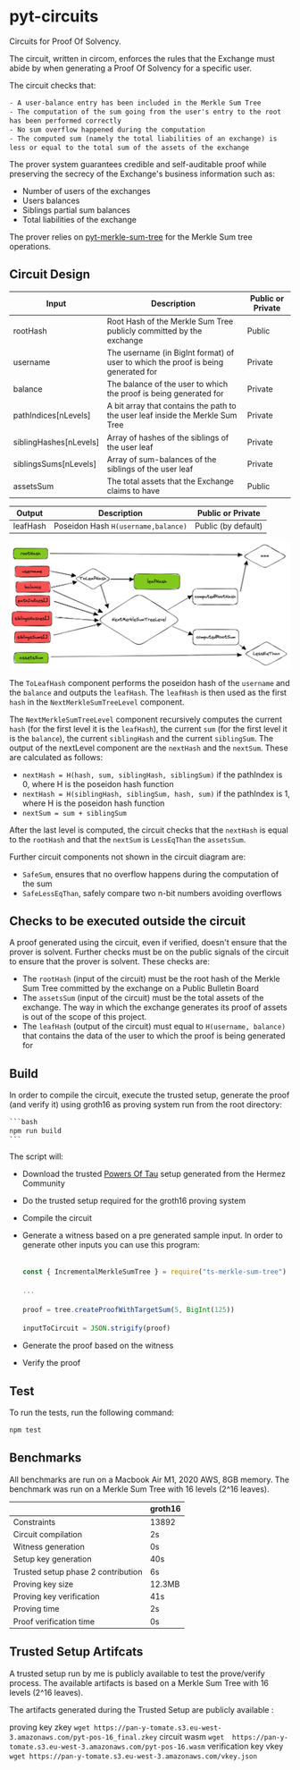 # pyt-circuits 

Circuits for Proof Of Solvency.

The circuit, written in circom, enforces the rules that the Exchange must abide by when generating a Proof Of Solvency for a specific user. 

The circuit checks that: 

	- A user-balance entry has been included in the Merkle Sum Tree
	- The computation of the sum going from the user's entry to the root has been performed correctly
	- No sum overflow happened during the computation
	- The computed sum (namely the total liabilities of an exchange) is less or equal to the total sum of the assets of the exchange
	
The prover system guarantees credible and self-auditable proof while preserving the secrecy of the Exchange's business information such as:

- Number of users of the exchanges
- Users balances 
- Siblings partial sum balances 
- Total liabilities of the exchange

The prover relies on [pyt-merkle-sum-tree](https://github.com/pan-y-tomate/pyt-merkle-sum-tree) for the Merkle Sum tree operations.

## Circuit Design 

| Input                          | Description              | Public or Private
| -----------                    | -----------          |  ----------
| rootHash                      | Root Hash of the Merkle Sum Tree publicly committed by the exchange              | Public
| username     | The username (in BigInt format) of user to which the proof is being generated for| Private
| balance    | The balance of the user to which the proof is being generated for                 | Private
| pathIndices[nLevels]               | A bit array that contains the path to the user leaf inside the Merkle Sum Tree              | Private
| siblingHashes[nLevels]                | Array of hashes of the siblings of the user leaf                | Private
| siblingsSums[nLevels] | Array of sum-balances of the siblings of the user leaf                 | Private
| assetsSum             | The total assets that the Exchange claims to have   | Public

| Output                          | Description              | Public or Private
| -----------                    | -----------          |  ----------
| leafHash                      | Poseidon Hash `H(username,balance)`              | Public (by default)

![circuit illustration](./imgs/pos.png)

The `ToLeafHash` component performs the poseidon hash of the `username` and the `balance` and outputs the `leafHash`. The `leafHash` is then used as the first `hash` in the `NextMerkleSumTreeLevel` component.

The `NextMerkleSumTreeLevel` component recursively computes the current `hash` (for the first level it is the `leafHash`), the current `sum` (for the first level it is the `balance`), the current `siblingHash` and the current `siblingSum`. The output of the nextLevel component are the `nextHash` and the `nextSum`. These are calculated as follows:

- `nextHash = H(hash, sum, siblingHash, siblingSum)` if the pathIndex is 0, where H is the poseidon hash function
- `nextHash = H(siblingHash, siblingSum, hash, sum)` if the pathIndex is 1, where H is the poseidon hash function
- `nextSum = sum + siblingSum`

After the last level is computed, the circuit checks that the `nextHash` is equal to the `rootHash` and that the `nextSum` is `LessEqThan` the `assetsSum`.

Further circuit components not shown in the circuit diagram are:

- `SafeSum`, ensures that no overflow happens during the computation of the sum
- `SafeLessEqThan`, safely compare two n-bit numbers avoiding overflows

## Checks to be executed outside the circuit

A proof generated using the circuit, even if verified, doesn't ensure that the prover is solvent. Further checks must be on the public signals of the circuit to ensure that the prover is solvent. These checks are:

- The `rootHash` (input of the circuit) must be the root hash of the Merkle Sum Tree committed by the exchange on a Public Bulletin Board
- The `assetsSum` (input of the circuit) must be the total assets of the exchange. The way in which the exchange generates its proof of assets is out of the scope of this project.
- The `leafHash` (output of the circuit) must equal to `H(username, balance)` that contains the data of the user to which the proof is being generated for

## Build

In order to compile the circuit, execute the trusted setup, generate the proof (and verify it) using groth16 as proving system run from the root directory:

	```bash
	npm run build
	```

The script will:

- Download the trusted [Powers Of Tau](https://github.com/iden3/snarkjs#7-prepare-phase-2) setup generated from the Hermez Community 
- Do the trusted setup required for the groth16 proving system
- Compile the circuit 
- Generate a witness based on a pre generated sample input. In order to generate other inputs you can use this program: 

	```javascript

	const { IncrementalMerkleSumTree } = require("ts-merkle-sum-tree")

	...

	proof = tree.createProofWithTargetSum(5, BigInt(125))

	inputToCircuit = JSON.strigify(proof)

	```

- Generate the proof based on the witness
- Verify the proof

## Test

To run the tests, run the following command:

```bash
npm test
```

## Benchmarks

All benchmarks are run on a Macbook Air M1, 2020 AWS, 8GB memory. The benchmark was run on a Merkle Sum Tree with 16 levels (2^16 leaves).

| 									 | **groth16**  | 
|------------------------------------|--------------|
|Constraints                         |13892         |
|Circuit compilation                 |2s            |
|Witness generation                  |0s      		|
|Setup key generation 		         |40s  			|
|Trusted setup phase 2 contribution	 |6s 	 		|
|Proving key size					 |12.3MB  		|
|Proving key verification		  	 |41s   		|
|Proving time                        |2s     		|
|Proof verification time             |0s      		|

## Trusted Setup Artifcats

A trusted setup run by me is publicly available to test the prove/verify process. The available artifacts is based on a Merkle Sum Tree with 16 levels (2^16 leaves).

The artifacts generated during the Trusted Setup are publicly available :

proving key zkey `wget https://pan-y-tomate.s3.eu-west-3.amazonaws.com/pyt-pos-16_final.zkey`
circuit wasm `wget  https://pan-y-tomate.s3.eu-west-3.amazonaws.com/pyt-pos-16.wasm`
verification key vkey `wget https://pan-y-tomate.s3.eu-west-3.amazonaws.com/vkey.json`